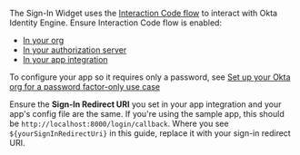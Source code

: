 The Sign-In Widget uses the [Interaction Code flow](/docs/concepts/interaction-code/) to interact with Okta Identity Engine. Ensure Interaction Code flow is enabled:

* [In your org](/docs/guides/implement-grant-type/interactioncode/main/#enable-interaction-code-grant-for-your-org)
* [In your authorization server](/docs/guides/oie-embedded-common-org-setup/go/main/#update-the-default-custom-authorization-server)
* [In your app integration](/docs/guides/oie-embedded-common-org-setup/go/main/#create-an-application)

To configure your app so it requires only a password, see [Set up your Okta org for a password factor-only use case](/docs/guides/oie-embedded-common-org-setup/go/main/#set-up-your-okta-org-for-a-password-factor-only-use-case)

Ensure the **Sign-In Redirect URI** you set in your app integration and your app's config file are the same. If you're using the sample app, this should be `http://localhost:8000/login/callback`. Where you see `${yourSignInRedirectUri}` in this guide, replace it with your sign-in redirect URI.
